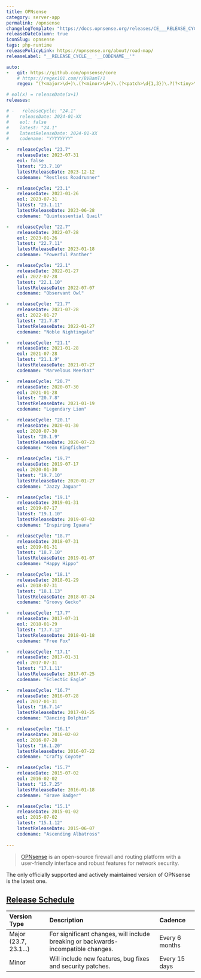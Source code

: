 ```yaml
---
title: OPNsense
category: server-app
permalink: /opnsense
changelogTemplate: "https://docs.opnsense.org/releases/CE___RELEASE_CYCLE__.html"
releaseDateColumn: true
iconSlug: opnsense
tags: php-runtime
releasePolicyLink: https://opnsense.org/about/road-map/
releaseLabel: "__RELEASE_CYCLE__ '__CODENAME__'"

auto:
-   git: https://github.com/opnsense/core
    # https://regex101.com/r/BV8amT/1
    regex: ^(?<major>\d+)\.(?<minor>\d+)\.(?<patch>\d{1,3})\.?(?<tiny>\d+)?$

# eol(x) = releaseDate(x+1)
releases:

# -   releaseCycle: "24.1"
#    releaseDate: 2024-01-XX
#    eol: false
#    latest: "24.1"
#    latestReleaseDate: 2024-01-XX
#    codename: "YYYYYYYY"

-   releaseCycle: "23.7"
    releaseDate: 2023-07-31
    eol: false
    latest: "23.7.10"
    latestReleaseDate: 2023-12-12
    codename: "Restless Roadrunner"

-   releaseCycle: "23.1"
    releaseDate: 2023-01-26
    eol: 2023-07-31
    latest: "23.1.11"
    latestReleaseDate: 2023-06-28
    codename: "Quintessential Quail"

-   releaseCycle: "22.7"
    releaseDate: 2022-07-28
    eol: 2023-01-26
    latest: "22.7.11"
    latestReleaseDate: 2023-01-18
    codename: "Powerful Panther"

-   releaseCycle: "22.1"
    releaseDate: 2022-01-27
    eol: 2022-07-28
    latest: "22.1.10"
    latestReleaseDate: 2022-07-07
    codename: "Observant Owl"

-   releaseCycle: "21.7"
    releaseDate: 2021-07-28
    eol: 2022-01-27
    latest: "21.7.8"
    latestReleaseDate: 2022-01-27
    codename: "Noble Nightingale"

-   releaseCycle: "21.1"
    releaseDate: 2021-01-28
    eol: 2021-07-28
    latest: "21.1.9"
    latestReleaseDate: 2021-07-27
    codename: "Marvelous Meerkat"

-   releaseCycle: "20.7"
    releaseDate: 2020-07-30
    eol: 2021-01-28
    latest: "20.7.8"
    latestReleaseDate: 2021-01-19
    codename: "Legendary Lion"

-   releaseCycle: "20.1"
    releaseDate: 2020-01-30
    eol: 2020-07-30
    latest: "20.1.9"
    latestReleaseDate: 2020-07-23
    codename: "Keen Kingfisher"

-   releaseCycle: "19.7"
    releaseDate: 2019-07-17
    eol: 2020-01-30
    latest: "19.7.10"
    latestReleaseDate: 2020-01-27
    codename: "Jazzy Jaguar"

-   releaseCycle: "19.1"
    releaseDate: 2019-01-31
    eol: 2019-07-17
    latest: "19.1.10"
    latestReleaseDate: 2019-07-03
    codename: "Inspiring Iguana"

-   releaseCycle: "18.7"
    releaseDate: 2018-07-31
    eol: 2019-01-31
    latest: "18.7.10"
    latestReleaseDate: 2019-01-07
    codename: "Happy Hippo"

-   releaseCycle: "18.1"
    releaseDate: 2018-01-29
    eol: 2018-07-31
    latest: "18.1.13"
    latestReleaseDate: 2018-07-24
    codename: "Groovy Gecko"

-   releaseCycle: "17.7"
    releaseDate: 2017-07-31
    eol: 2018-01-29
    latest: "17.7.12"
    latestReleaseDate: 2018-01-18
    codename: "Free Fox"

-   releaseCycle: "17.1"
    releaseDate: 2017-01-31
    eol: 2017-07-31
    latest: "17.1.11"
    latestReleaseDate: 2017-07-25
    codename: "Eclectic Eagle"

-   releaseCycle: "16.7"
    releaseDate: 2016-07-28
    eol: 2017-01-31
    latest: "16.7.14"
    latestReleaseDate: 2017-01-25
    codename: "Dancing Dolphin"

-   releaseCycle: "16.1"
    releaseDate: 2016-02-02
    eol: 2016-07-28
    latest: "16.1.20"
    latestReleaseDate: 2016-07-22
    codename: "Crafty Coyote"

-   releaseCycle: "15.7"
    releaseDate: 2015-07-02
    eol: 2016-02-02
    latest: "15.7.25"
    latestReleaseDate: 2016-01-18
    codename: "Brave Badger"

-   releaseCycle: "15.1"
    releaseDate: 2015-01-02
    eol: 2015-07-02
    latest: "15.1.12"
    latestReleaseDate: 2015-06-07
    codename: "Ascending Albatross"
    
---
```


> [OPNsense](https://opnsense.org/) is an open-source firewall and routing platform with a user-friendly interface and robust features for network security.

The only officially supported and actively maintained version of OPNsense is the latest one.  

## [Release Schedule](https://docs.opnsense.org/manual/updates.html)

| Version Type         | Description                                                                        | Cadence        |
|:---------------------|:-----------------------------------------------------------------------------------|:---------------|
| Major (23.7, 23.1...)| For significant changes, will include breaking or backwards-incompatible changes.  | Every 6 months |
| Minor                | Will include new features, bug fixes and security patches.                         | Every 15 days  |
